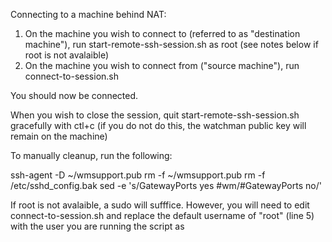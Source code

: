 Connecting to a machine behind NAT:

1. On the machine you wish to connect to (referred to as "destination machine"), run start-remote-ssh-session.sh as root (see notes below if root is not avalaible)
2. On the machine you wish to connect from ("source machine"), run connect-to-session.sh

You should now be connected.

When you wish to close the session, quit start-remote-ssh-session.sh gracefully with ctl+c (if you do not do this, the watchman public key will remain on the machine)

To manually cleanup, run the following:

ssh-agent -D ~/wmsupport.pub
rm -f ~/wmsupport.pub
rm -f /etc/sshd_config.bak
sed -e 's/GatewayPorts yes #wm/#GatewayPorts no/'
	
If root is not avalaible, a sudo will sufffice.  However, you will need to edit connect-to-session.sh and replace the default username of "root" (line 5) with the user you are running the script as 
